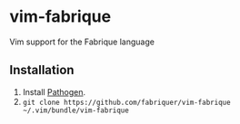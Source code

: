 # vim-fabrique
Vim support for the Fabrique language

## Installation

1. Install [Pathogen](https://github.com/tpope/vim-pathogen).
1. `git clone https://github.com/fabriquer/vim-fabrique ~/.vim/bundle/vim-fabrique`
